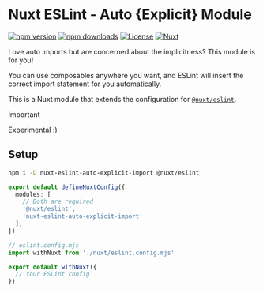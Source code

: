 # Nuxt ESLint - Auto {Explicit} Module

[![npm version][npm-version-src]][npm-version-href]
[![npm downloads][npm-downloads-src]][npm-downloads-href]
[![License][license-src]][license-href]
[![Nuxt][nuxt-src]][nuxt-href]

Love auto imports but are concerned about the implicitness? This module is for you!

You can use composables anywhere you want, and ESLint will insert the correct import statement for you automatically.

This is a Nuxt module that extends the configuration for [`@nuxt/eslint`](https://eslint.nuxt.com/packages/module).

> [!IMPORTANT]
> Experimental :)

## Setup

```bash
npm i -D nuxt-eslint-auto-explicit-import @nuxt/eslint
```

```ts
export default defineNuxtConfig({
  modules: [
    // Both are required
    '@nuxt/eslint',
    'nuxt-eslint-auto-explicit-import'
  ],
})
```

```js
// eslint.config.mjs
import withNuxt from './nuxt/eslint.config.mjs'

export default withNuxt({
  // Your ESLint config
})
```

<!-- Badges -->
[npm-version-src]: https://img.shields.io/npm/v/nuxt-eslint-auto-explicit-import/latest.svg?style=flat&colorA=020420&colorB=00DC82
[npm-version-href]: https://npmjs.com/package/nuxt-eslint-auto-explicit-import

[npm-downloads-src]: https://img.shields.io/npm/dm/nuxt-eslint-auto-explicit-import.svg?style=flat&colorA=020420&colorB=00DC82
[npm-downloads-href]: https://npmjs.com/package/nuxt-eslint-auto-explicit-import

[license-src]: https://img.shields.io/npm/l/nuxt-eslint-auto-explicit-import.svg?style=flat&colorA=020420&colorB=00DC82
[license-href]: https://npmjs.com/package/nuxt-eslint-auto-explicit-import

[nuxt-src]: https://img.shields.io/badge/Nuxt-020420?logo=nuxt.js
[nuxt-href]: https://nuxt.com
